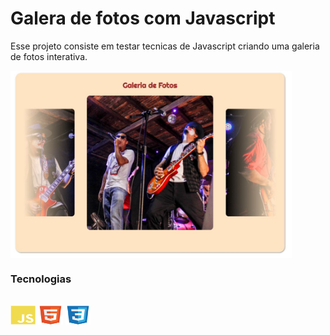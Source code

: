 # Galera de fotos com Javascript

Esse projeto consiste em testar tecnicas de Javascript criando uma galeria de fotos interativa. 


<img align="center" alt="Juninho-Js" height="300" width="450" src="https://github.com/JuninhoSouza25/galeria-de-fotos/blob/main/assets/img/print.JPG">

### Tecnologias
  
<div style="display: inline_block"><br>
  <img align="center" alt="Juninho-Js" height="30" width="40" src="https://raw.githubusercontent.com/devicons/devicon/master/icons/javascript/javascript-plain.svg">
  <img align="center" alt="Juninho-HTML" height="30" width="40" src="https://raw.githubusercontent.com/devicons/devicon/master/icons/html5/html5-original.svg">
  <img align="center" alt="Juninho-CSS" height="30" width="40" src="https://raw.githubusercontent.com/devicons/devicon/master/icons/css3/css3-original.svg">
</div>
